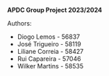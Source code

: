 **APDC Group Project 2023/2024**

Authors:
* Diogo Lemos - 56837
* José Trigueiro - 58119
* Liliane Correia - 58427 
* Rui Capareira - 57046
* Wilker Martins - 58535
